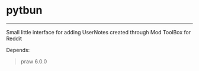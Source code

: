 # pytbun
---
Small little interface for adding UserNotes created through Mod ToolBox for Reddit

Depends:
> praw 6.0.0
